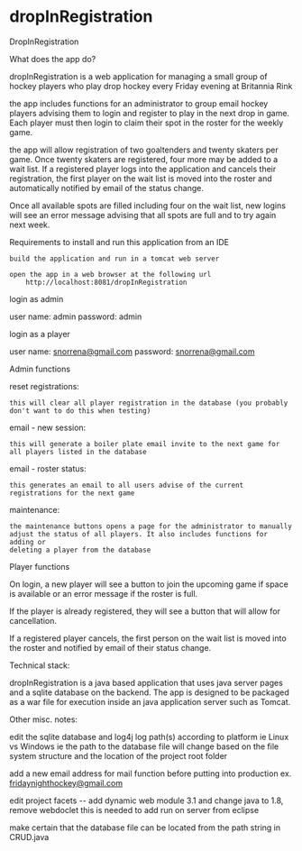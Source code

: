 # dropInRegistration
DropInRegistration

What does the app do?

dropInRegistration is a web application for managing a small group of hockey players who play drop hockey every Friday evening at Britannia Rink

the app includes functions for an administrator to group email hockey players advising them to login and register to play in the next drop in game. Each player must then login to claim their spot in the roster for the weekly game.

the app will allow registration of two goaltenders and twenty skaters per game. Once twenty skaters are registered, four more may be added to a wait list. If a registered player logs into the application and cancels their registration, the first player on the wait list is moved into the roster and automatically notified by email of the status change.

Once all available spots are filled including four on the wait list, new logins will see an error message advising that all spots are full and to try again next week.

Requirements to install and run this application from an IDE

	build the application and run in a tomcat web server
	
	open the app in a web browser at the following url
		http://localhost:8081/dropInRegistration


login as admin

  user name: admin
  password: admin
  
login as a player

  user name: snorrena@gmail.com
  password: snorrena@gmail.com
  
  
 Admin functions
 
 reset registrations:
 
    this will clear all player registration in the database (you probably don't want to do this when testing)
    
 email - new session:
 
    this will generate a boiler plate email invite to the next game for all players listed in the database
    
 email - roster status:
 
    this generates an email to all users advise of the current registrations for the next game
    
 maintenance:
 
    the maintenance buttons opens a page for the administrator to manually adjust the status of all players. It also includes functions for adding or 
    deleting a player from the database
     
    
   Player functions
   
   On login, a new player will see a button to join the upcoming game if space is available or an error message if the roster is full.
   
   If the player is already registered, they will see a button that will allow for cancellation.
   
   If a registered player cancels, the first person on the wait list is moved into the roster and notified by email of their status change.
   
   Technical stack:
   
   dropInRegistration is a java based application that uses java server pages and a sqlite database on the backend. The app
   is designed to be packaged as a war file for execution inside an java application server such as Tomcat.
   
Other misc. notes:

edit the sqlite database and log4j log path(s) according to platform ie Linux vs Windows
ie the path to the database file will change based on the file system structure and the location
of the project root folder

add a new email address for mail function before putting into production
ex. fridaynighthockey@gmail.com

edit project facets -- add dynamic web module 3.1 and change java to 1.8, remove
webdoclet this is needed to add run on server from eclipse

make certain that the database file can be located from the path string in CRUD.java
